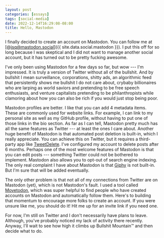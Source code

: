 ```yaml
---
layout: post
categories: [essays]
tags: [social-media]
date: 2022-12-14T16:29:08-08:00
title: Hello, Mastodon
---
```


I finally decided to create an account on Mastodon. You can follow me at [@jsq@mastodon.social]({{ site.data.social.mastodon }}). I put this off for so long because I was skeptical and I did not want to manage another social account, but it has turned out to be pretty fucking awesome.

<!--excerpt-->

I've only been using Mastodon for a few days so far, but wow --- I'm impressed. It is truly a version of Twitter without all of the bullshit. And by bullshit I mean surveillance, corporations, shitty ads, an algorithmic feed that persistently shows me bullshit I do not care about, crybaby billionaires who are larping as world saviors and pretending to be free speech enthusiasts, and venture capitalists pretending to be philanthropists while clamoring about how you can also be rich if you would just stop being poor.

Mastodon profiles are better. I like that you can add 4 metadata items. These are commonly used for website links. For example, I can link to my personal site as well as my GitHub profile, without having to put one of those links in the bio section. As far as I can tell, Mastodon pretty much has all the same features as Twitter --- at least the ones I care about. Another huge benefit of Mastodon is that automated post deletion is built-in, which I really appreciate. You can achieve this on Twitter, but it requires a third-party app like [TweetDelete](https://tweetdelete.net). I've configured my account to delete posts after 6 months. Perhaps one of the most welcome features of Mastodon is that you can edit posts --- something Twitter could not be bothered to implement. Mastodon also allows you to opt-out of search engine indexing. The only real complaint I have about Mastodon is that [Giphy](https://giphy.com) is not built-in. But I'm sure that will be added eventually.

The only other problem is that not all of my connections from Twitter are on Mastodon (yet), which is not Mastodon's fault. I used a tool called [Movetodon](https://www.movetodon.org), which was super helpful to find people who have created accounts on Mastodon and automatically follow them. Here's to building that momentum to encourage more folks to create an account. If you were unsure like me, you should do it! Hit me up for an invite link if you need one.

For now, I'm still on Twitter and I don't necessarily have plans to leave. Although, you've probably noticed my lack of activity there recently. Anyway, I'll wait to see how high it climbs up Bullshit Mountain&trade; and then decide what to do.
